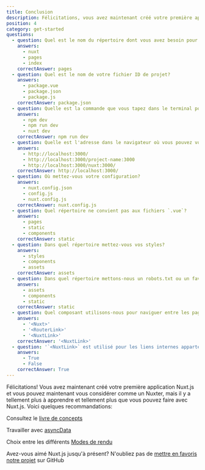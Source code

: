 ```yaml
---
title: Conclusion
description: Félicitations, vous avez maintenant créé votre première application Nuxt.js et vous pouvez maintenant vous considérer comme un Nuxter. Mais il y a tellement plus à apprendre et tellement plus que vous pouvez faire avec Nuxt.js. Voici quelques recommandations.
position: 4
category: get-started
questions:
  - question: Quel est le nom du répertoire dont vous avez besoin pour que Nuxt.js fonctionne?
    answers:
      - nuxt
      - pages
      - index
    correctAnswer: pages
  - question: Quel est le nom de votre fichier ID de projet?
    answers:
      - package.vue
      - package.json
      - package.js
    correctAnswer: package.json
  - question: Quelle est la commande que vous tapez dans le terminal pour lancer votre projet Nuxt.js?
    answers:
      - npm dev
      - npm run dev
      - nuxt dev
    correctAnswer: npm run dev
  - question: Quelle est l'adresse dans le navigateur où vous pouvez voir votre page en mode développement?
    answers:
      - http://localhost:3000/
      - http://localhost:3000/project-name:3000
      - http://localhost:3000/nuxt:3000/
    correctAnswer: http://localhost:3000/
  - question: Où mettez-vous votre configuration?
    answers:
      - nuxt.config.json
      - config.js
      - nuxt.config.js
    correctAnswer: nuxt.config.js
  - question: Quel répertoire ne convient pas aux fichiers `.vue`?
    answers:
      - pages
      - static
      - components
    correctAnswer: static
  - question: Dans quel répertoire mettez-vous vos styles?
    answers:
      - styles
      - components
      - assets
    correctAnswer: assets
  - question: Dans quel répertoire mettons-nous un robots.txt ou un favicon?
    answers:
      - assets
      - components
      - static
    correctAnswer: static
  - question: Quel composant utilisons-nous pour naviguer entre les pages?
    answers:
      - '<Nuxt>'
      - '<RouterLink>'
      - '<NuxtLink>'
    correctAnswer: '<NuxtLink>'
  - question: '`<NuxtLink>` est utilisé pour les liens internes appartenant à l'application Nuxt.js?'
    answers:
      - True
      - False
    correctAnswer: True
---
```


Félicitations! Vous avez maintenant créé votre première application Nuxt.js et vous pouvez maintenant vous considérer comme un Nuxter, mais il y a tellement plus à apprendre et tellement plus que vous pouvez faire avec Nuxt.js. Voici quelques recommandations:

<base-alert type="next">

Consultez le [livre de concepts](../concepts/views)

</base-alert>

<base-alert type="next">

Travailler avec [asyncData](/guides/features/data-fetching#async-data)

</base-alert>

<base-alert type="next">

Choix entre les différents [Modes de rendu](/guides/features/rendering-modes)

</base-alert>

<base-alert type="star">

Avez-vous aimé Nuxt.js jusqu'à présent? N'oubliez pas de [mettre en favoris notre projet](https://github.com/nuxt/nuxt.js) sur GitHub

</base-alert>

<quiz :questions="questions"></quiz>
